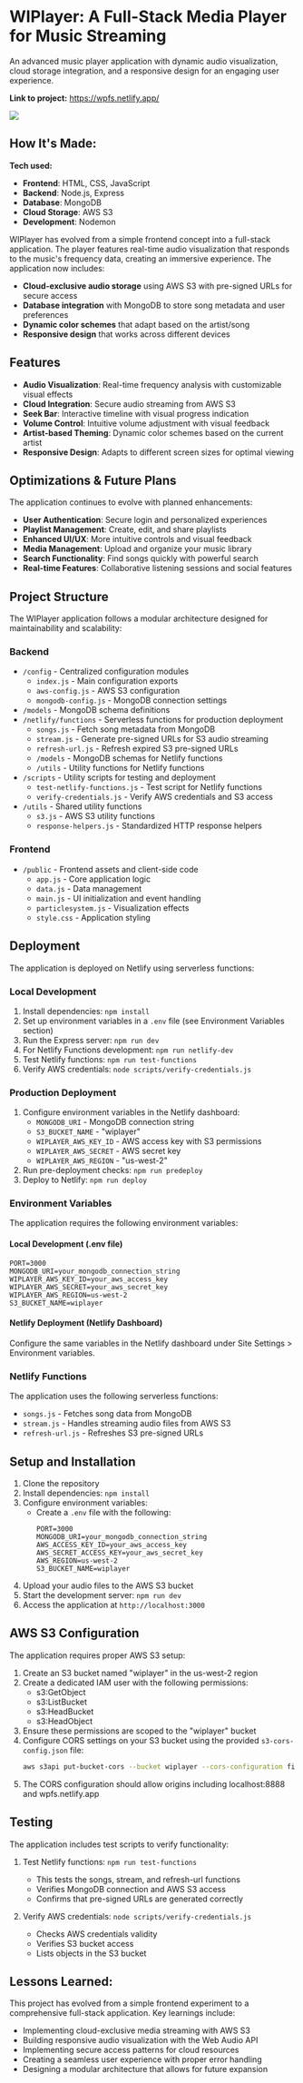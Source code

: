 # WIPlayer: A Full-Stack Media Player for Music Streaming

An advanced music player application with dynamic audio visualization, cloud storage integration, and a responsive design for an engaging user experience.

**Link to project:** https://wpfs.netlify.app/

![](https://github.com/codebymv/WIPlayer/blob/main/images/wiplayer.gif)

## How It's Made:

**Tech used:** 
- **Frontend**: HTML, CSS, JavaScript
- **Backend**: Node.js, Express
- **Database**: MongoDB
- **Cloud Storage**: AWS S3
- **Development**: Nodemon

WIPlayer has evolved from a simple frontend concept into a full-stack application. The player features real-time audio visualization that responds to the music's frequency data, creating an immersive experience. The application now includes:

- **Cloud-exclusive audio storage** using AWS S3 with pre-signed URLs for secure access
- **Database integration** with MongoDB to store song metadata and user preferences
- **Dynamic color schemes** that adapt based on the artist/song
- **Responsive design** that works across different devices

## Features

- **Audio Visualization**: Real-time frequency analysis with customizable visual effects
- **Cloud Integration**: Secure audio streaming from AWS S3
- **Seek Bar**: Interactive timeline with visual progress indication
- **Volume Control**: Intuitive volume adjustment with visual feedback
- **Artist-based Theming**: Dynamic color schemes based on the current artist
- **Responsive Design**: Adapts to different screen sizes for optimal viewing

## Optimizations & Future Plans

The application continues to evolve with planned enhancements:

- **User Authentication**: Secure login and personalized experiences
- **Playlist Management**: Create, edit, and share playlists
- **Enhanced UI/UX**: More intuitive controls and visual feedback
- **Media Management**: Upload and organize your music library
- **Search Functionality**: Find songs quickly with powerful search
- **Real-time Features**: Collaborative listening sessions and social features

## Project Structure

The WIPlayer application follows a modular architecture designed for maintainability and scalability:

### Backend
- `/config` - Centralized configuration modules
  - `index.js` - Main configuration exports
  - `aws-config.js` - AWS S3 configuration
  - `mongodb-config.js` - MongoDB connection settings
- `/models` - MongoDB schema definitions
- `/netlify/functions` - Serverless functions for production deployment
  - `songs.js` - Fetch song metadata from MongoDB
  - `stream.js` - Generate pre-signed URLs for S3 audio streaming
  - `refresh-url.js` - Refresh expired S3 pre-signed URLs
  - `/models` - MongoDB schemas for Netlify functions
  - `/utils` - Utility functions for Netlify functions
- `/scripts` - Utility scripts for testing and deployment
  - `test-netlify-functions.js` - Test script for Netlify functions
  - `verify-credentials.js` - Verify AWS credentials and S3 access
- `/utils` - Shared utility functions
  - `s3.js` - AWS S3 utility functions
  - `response-helpers.js` - Standardized HTTP response helpers

### Frontend
- `/public` - Frontend assets and client-side code
  - `app.js` - Core application logic
  - `data.js` - Data management
  - `main.js` - UI initialization and event handling
  - `particlesystem.js` - Visualization effects
  - `style.css` - Application styling

## Deployment

The application is deployed on Netlify using serverless functions:

### Local Development
1. Install dependencies: `npm install`
2. Set up environment variables in a `.env` file (see Environment Variables section)
3. Run the Express server: `npm run dev`
4. For Netlify Functions development: `npm run netlify-dev`
5. Test Netlify functions: `npm run test-functions`
6. Verify AWS credentials: `node scripts/verify-credentials.js`

### Production Deployment
1. Configure environment variables in the Netlify dashboard:
   - `MONGODB_URI` - MongoDB connection string
   - `S3_BUCKET_NAME` - "wiplayer"
   - `WIPLAYER_AWS_KEY_ID` - AWS access key with S3 permissions
   - `WIPLAYER_AWS_SECRET` - AWS secret key
   - `WIPLAYER_AWS_REGION` - "us-west-2"
2. Run pre-deployment checks: `npm run predeploy`
3. Deploy to Netlify: `npm run deploy`

### Environment Variables

The application requires the following environment variables:

#### Local Development (.env file)
```
PORT=3000
MONGODB_URI=your_mongodb_connection_string
WIPLAYER_AWS_KEY_ID=your_aws_access_key
WIPLAYER_AWS_SECRET=your_aws_secret_key
WIPLAYER_AWS_REGION=us-west-2
S3_BUCKET_NAME=wiplayer
```

#### Netlify Deployment (Netlify Dashboard)
Configure the same variables in the Netlify dashboard under Site Settings > Environment variables.

### Netlify Functions
The application uses the following serverless functions:
- `songs.js` - Fetches song data from MongoDB
- `stream.js` - Handles streaming audio files from AWS S3
- `refresh-url.js` - Refreshes S3 pre-signed URLs

## Setup and Installation

1. Clone the repository
2. Install dependencies: `npm install`
3. Configure environment variables:
   - Create a `.env` file with the following:
     ```
     PORT=3000
     MONGODB_URI=your_mongodb_connection_string
     AWS_ACCESS_KEY_ID=your_aws_access_key
     AWS_SECRET_ACCESS_KEY=your_aws_secret_key
     AWS_REGION=us-west-2
     S3_BUCKET_NAME=wiplayer
     ```
4. Upload your audio files to the AWS S3 bucket
5. Start the development server: `npm run dev`
6. Access the application at `http://localhost:3000`

## AWS S3 Configuration

The application requires proper AWS S3 setup:

1. Create an S3 bucket named "wiplayer" in the us-west-2 region
2. Create a dedicated IAM user with the following permissions:
   - s3:GetObject
   - s3:ListBucket
   - s3:HeadBucket
   - s3:HeadObject
3. Ensure these permissions are scoped to the "wiplayer" bucket
4. Configure CORS settings on your S3 bucket using the provided `s3-cors-config.json` file:
   ```bash
   aws s3api put-bucket-cors --bucket wiplayer --cors-configuration file://s3-cors-config.json
   ```
5. The CORS configuration should allow origins including localhost:8888 and wpfs.netlify.app

## Testing

The application includes test scripts to verify functionality:

1. Test Netlify functions: `npm run test-functions`
   - This tests the songs, stream, and refresh-url functions
   - Verifies MongoDB connection and AWS S3 access
   - Confirms that pre-signed URLs are generated correctly

2. Verify AWS credentials: `node scripts/verify-credentials.js`
   - Checks AWS credentials validity
   - Verifies S3 bucket access
   - Lists objects in the S3 bucket

## Lessons Learned:

This project has evolved from a simple frontend experiment to a comprehensive full-stack application. Key learnings include:

- Implementing cloud-exclusive media streaming with AWS S3
- Building responsive audio visualization with the Web Audio API
- Implementing secure access patterns for cloud resources
- Creating a seamless user experience with proper error handling
- Designing a modular architecture that allows for future expansion 
